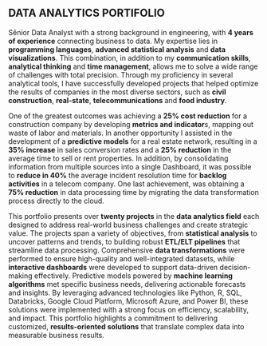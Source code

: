 ## DATA ANALYTICS PORTIFOLIO

Sênior Data Analyst with a strong background in engineering, with **4 years of experience** connecting business to data. My expertise lies in **programming languages**, **advanced statistical analysis** and **data visualizations**. This combination, in addition to my **communication skills**, **analytical thinking** and **time management**, allows me to solve a wide range of challenges with total precision. Through my proficiency in several analytical tools, I have successfully developed projects that helped optimize the results of companies in the most diverse sectors, such as **civil construction**, **real-state**, **telecommunications** and **food industry**.

One of the greatest outcomes was achieving a **25% cost reduction** for a construction company by developing **metrics and indicator**s, mapping out waste of labor and materials. In another opportunity I assisted in the development of a **predictive models** for a real estate network, resulting in a **35% increase** in sales conversion rates and a **25% reduction** in the average time to sell or rent properties. In addition, by consolidating information from multiple sources into a single Dashboard, it was possible to **reduce in 40%** the average incident resolution time for **backlog activities** in a telecom company. One last achievement, was obtaining a **75% reduction** in data processing time by migrating the data transformation process directly to the cloud.

This portfolio presents over **twenty projects** in the **data analytics field** each designed to address real-world business challenges and create strategic value. The projects span a variety of objectives, from **statistical analysis** to uncover patterns and trends, to building robust **ETL/ELT pipelines** that streamline data processing. Comprehensive **data transformations** were performed to ensure high-quality and well-integrated datasets, while **interactive dashboards** were developed to support data-driven decision-making effectively. Predictive models powered by **machine learning algorithms** met specific business needs, delivering actionable forecasts and insights. By leveraging advanced technologies like Python, R, SQL, Databricks, Google Cloud Platform, Microsoft Azure, and Power BI, these solutions were implemented with a strong focus on efficiency, scalability, and impact. This portfolio highlights a commitment to delivering customized, **results-oriented solutions** that translate complex data into measurable business results.
